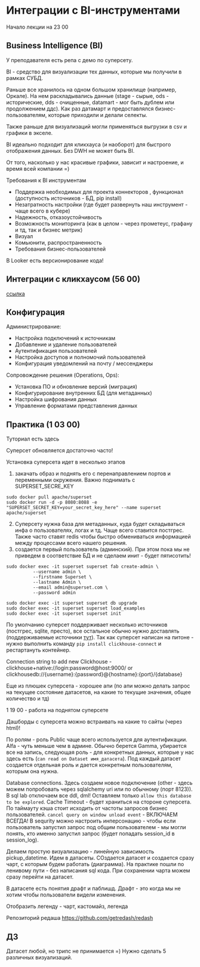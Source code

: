 # Интеграции с BI-инструментами

Начало лекции на 23 00

## Business Intelligence (BI)

У преподавателя есть репа с демо по суперсету.

BI - средство для визуализации тех данных, которые мы получили в рамках СУБД.

Раньше все хранилось на одном большом хранилище (например, Оркале). На нем раскладывались данные (stage - сырые, ods - исторические, dds - очищенные, datamart - мог быть дублем или продолжением ддс). Как раз датамарт и предоставлялся бизнес-пользователям, которые приходили и делали селекты.

Также раньше для визуализаций могли применяться выгрузки в csv и графики в экселе.

BI идеально подходит для кликхауса (и наоборот) для быстрого отображения данных. Без DWH не может быть BI.

От того, насколько у нас красивые графики, зависит и настроение, и время всей компании =)

Требования к BI инструментам
- Поддержка необходимых для проекта коннекторов , функционал (доступность источников - БД, pip install)
- Незатратность настройки (где будет развернуть наш инструмент - чаще всего в кубере)
- Надежность, отказоустойчивость
- Возможность мониторинга (как в целом - через прометеус, графану и тд, так и бизнес метрик)
- Визуал
- Комьюнити, распространенность
- Требования бизнес-пользователей

В Looker есть версионирование кода!

## Интеграции с кликхаусом (56 00)

[ссылка](https://clickhouse.com/use-cases/business-intelligence)

## Конфигурация

Администрирование:
- Настройка подключений к источникам
- Добавление и удаление пользователей
- Аутентификация пользователей
- Настройка доступов и полномочий пользователей
- Конфигурация уведомлений на почту / мессенджеры

Сопровождение решения (Operations, Ops):
- Установка ПО и обновление версий (миграция)
- Конфигурирование внутренних БД (для метаданных)
- Настройка шифрования данных
- Управление форматами представления данных

## Практика (1 03 00)

Туториал есть здесь

Суперсет обновляется достаточно часто!

Установка суперсета идет в несколько этапов
1. закачать образ и поднять его с перенаправлением портов и переменными окружения. Важно поднимать с SUPERSET_SECRE_KEY
```
sudo docker pull apache/superset
sudo docker run -d -p 8080:8088 -e "SUPERSET_SECRET_KEY=your_secret_key_here" --name superset apache/superset
```
2. Суперсету нужна база для метаданных, куда будет складываться инфа о пользователях, логах и тд. Чаще всего ставится постгрес. Также часто ставят redis чтобы быстро обмениваться информацией между процессами всего нашего решения.
3. создается первый пользователь (админский). При этом пока мы не приведем в соответствие БД и не сделаем инит - будет пятисотить!
```
sudo docker exec -it superset superset fab create-admin \
          --username admin \
          --firstname Superset \
          --lastname Admin \
          --email admin@superset.com \
          --password admin

sudo docker exec -it superset superset db upgrade
sudo docker exec -it superset superset load_examples
sudo docker exec -it superset superset init
```

По умолчанию суперсет поддерживает несколько источников (постгрес, sqlite, престо), все остальное обычно нужно доставлять (поддерживаемые источники [тут](https://superset.apache.org/docs/configuration/databases/)). Так как суперсет написан на питоне - нужно выполнить команду `pip install clickhouse-connect` и рестартануть контейнер.

Connection string to add new Clickhouse - clickhouse+native://login:password@host:9000/ or clickhousedb://{username}:{password}@{hostname}:{port}/{database}

Еще из плюшек суперсета - хорошее апи (по апи можно делать запрос на текущее состояние датасетов, на какие то текущие значения, общее количество и тд)

1 19 00 - работа на поднятом суперсете

Дашборды с суперсета можно встраивать на какие то сайты (через html)!

По ролям - роль Public чаще всего используется для аутентификации. Alfa - чуть меньше чем в админе. Обычно берется Gamma, убирается все на запись, следующая роль - для конкретных данных, которые у нас здесь есть (`can read on Dataset имя_датасета`). Под каждый датасет создается отдельная роль и дается конкретным пользователям, которым она нужна.

Database connections. Здесь создаем новое подключение (other - здесь можем попробовать через sqlalchemy uri или по обычному (порт 8123)). В sql lab отключаем все ddl, dml! Оставляем только `allow this database to be explored`. Cache Timeout - будет храниться на стороне суперсета. По таймауту кэша стоит исходить от частоты запросов бизнес пользователей. `cancel query on window unload event` - ВКЛЮЧАЕМ ВСЕГДА! В sequrity можно настроить инперсонацию - чтобы если пользователь запустил запрос под общим пользователем - мы могли понять, кто именно запустил запрос (будет попадать session_id в session_log).

Делаем простую визуализацию - линейную зависимость pickup_datetime. Идем в датасеты. СОздается датасет и создается сразу чарт, с которым будем работать (диаграмма). На практике пошли по ленивому пути - без написания sql кода. При сохранении чарта можем сразу перейти на датасет.

В датасете есть понятия драфт и паблишд. Драфт - это когда мы не хотим чтобы пользователи видели изменения.

Отобразить легенду - чарт, кастомайз, легенда

Репозиторий редаша https://github.com/getredash/redash 

## ДЗ 

Датасет любой, но трипс не принимается =) Нужно сделать 5 различных визуализаций.